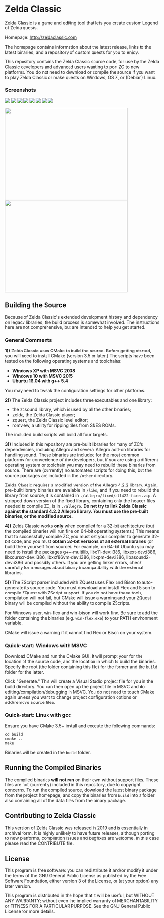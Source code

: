 # Zelda Classic
Zelda Classic is a game and editing tool that lets you create custom Legend of Zelda quests.

Homepage:
http://zeldaclassic.com

The homepage contains information about the latest release, links to the latest binaries, and a repository of custom quests for you to enjoy. 

This repository contains the Zelda Classic source code, for use by the Zelda Classic developers and advanced users wanting to port ZC to new platforms. You do not need to download or compile the source if you want to play Zelda Classic or make quests on Windows, OS X, or (Debian) Linux.

### Screenshots

<img src="screenshots/demo.png"> <img src="screenshots/lost1.png"> <img src="screenshots/lost2.png"> 
<img src="screenshots/saffith.png"> <img src="screenshots/di.png"> <img src="screenshots/zoria.png"> 
<img src="screenshots/tort.png"> <img src="screenshots/heavens.png">

<img src="screenshots/editor1.png" width="400" height="300"> <img src="screenshots/editor2.png" width="400" height="300">

## Building the Source

Because of Zelda Classic's extended development history and dependency on legacy libraries, the build process is somewhat involved. The instructions here are not comprehensive, but are intended to help you get started.

### General Comments

**1))** Zelda Classic uses CMake to build the source. Before getting started, you will need to install CMake (version 3.5 or later.) The scripts have been tested on the following operating systems and toolchains:

- **Windows XP with MSVC 2008**
- **Windows 10 with MSVC 2015**
- **Ubuntu 16.04 with g++ 5.4**

You may need to tweak the configuration settings for other platforms.

**2))** The Zelda Classic project includes three executables and one library:
 - the zcsound library, which is used by all the other binaries;
 - zelda, the Zelda Classic player;
 - zquest, the Zelda Classic level editor;
 - romview, a utility for ripping tiles from SNES ROMs.
 
The included build scripts will build all four targets.

**3))** Included in this repository are pre-built libraries for many of ZC's dependencies, including Allegro and several Allegro add-on libraries for handling sound. These binaries are included for the most common platforms for convenience of the developers, but if you are using a different operating system or toolchain you may need to rebuild these binaries from source. There are (currently) no automated scripts for doing this, but the source packages are included in the `/other` directory.

Zelda Classic requires a modified version of the Allegro 4.2.2 library. Again, pre-built library binaries are available in `/libs`, and if you need to rebuild the library from source, it is contained in `./allegro/fixed/all422-fixed.zip`. A stripped-down version of the fixed library, containing only the header files needed to compile ZC, is in `./allegro`. **Do not try to link Zelda Classic against the standard 4.2.2 Allegro library. You must use the pre-built binaries, or the modified source.**

**4))** Zelda Classic works **only** when compiled for a 32-bit architecture (but the compiled binaries will run fine on 64-bit operating systems.) This means that to successfully compile ZC, you must set your compiler to generate 32-bit code, and you must **obtain 32-bit versions of all external libraries** (or build them yourself from source). For example, on 64-bit Ubuntu you may need to install the packages g++-multilib, libx11-dev:i386, libxext-dev:i386, libxcursor-dev:i386, libxxf86vm-dev:i386, libxpm-dev:i386, libasound2-dev:i386, and possibly others. If you are getting linker errors, check carefully for messages about binary incompatibility with the external libraries.

**5))** The ZScript parser included with ZQuest uses Flex and Bison to auto-generate its source code. You must download and install Flex and Bison to compile ZQuest with ZScript support. If you do not have these tools, compilation will not fail, but CMake will issue a warning and your ZQuest binary will be compiled without the ability to compile ZScripts.

For Windows user, win-flex and win-bison will work fine. Be sure to add the folder containing the binaries (e.g. `win-flex.exe`) to your PATH environment variable.

CMake will issue a warning if it cannot find Flex or Bison on your system.

### Quick-start: Windows with MSVC

Download CMake and run the CMake GUI. It will prompt your for the location of the source code, and the location in which to build the binaries. Specify the root (the folder containing this file) for the former and the `build` folder for the latter.

Click "Generate." This will create a Visual Studio project file for you in the build directory. You can then open up the project file in MSVC and do editing/compilation/debugging in MSVC. You do not need to touch CMake again unless you want to change project configuration options or add/remove source files.

### Quick-start: Linux with gcc

Ensure you have CMake 3.5+ install and execute the following commands:
```
cd build
cmake ..
make
```

Binaries will be created in the `build` folder.

## Running the Compiled Binaries

The compiled binaries **will not run** on their own without support files. These files are not (currently) included in this repository, due to copyright concerns. To run the compiled source, download the latest binary package from the project homepage, and copy the binaries from `build` into a folder also containing all of the data files from the binary package.

## Contributing to Zelda Classic

This version of Zelda Classic was released in 2019 and is essentially in archival form. It is highly unlikely to have future releases, although porting to new platforms, compilation issues and bugfixes are welcome. In this case please read the CONTRIBUTE file.

## License

This program is free software: you can redistribute it and/or modify
it under the terms of the GNU General Public License as published by
the Free Software Foundation, either version 3 of the License, or
(at your option) any later version.

This program is distributed in the hope that it will be useful,
but WITHOUT ANY WARRANTY; without even the implied warranty of
MERCHANTABILITY or FITNESS FOR A PARTICULAR PURPOSE.  See the
GNU General Public License for more details.



